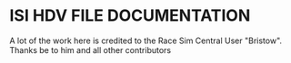 # ISI HDV FILE DOCUMENTATION
A lot of the work here is credited to the Race Sim Central User "Bristow". Thanks be to him and all other contributors 